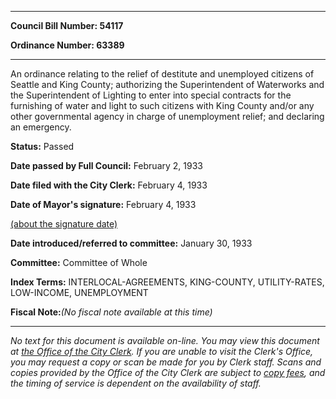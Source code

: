 

********

**Council Bill Number: 54117**
   
**Ordinance Number: 63389**
********

 An ordinance relating to the relief of destitute and unemployed citizens of Seattle and King County; authorizing the Superintendent of Waterworks and the Superintendent of Lighting to enter into special contracts for the furnishing of water and light to such citizens with King County and/or any other governmental agency in charge of unemployment relief; and declaring an emergency.

**Status:** Passed
   
**Date passed by Full Council:** February 2, 1933
   
**Date filed with the City Clerk:** February 4, 1933
   
**Date of Mayor's signature:** February 4, 1933
   
[(about the signature date)](/~public/approvaldate.htm)
   
   
   
**Date introduced/referred to committee:** January 30, 1933
   
**Committee:** Committee of Whole
   
   
**Index Terms:** INTERLOCAL-AGREEMENTS, KING-COUNTY, UTILITY-RATES, LOW-INCOME, UNEMPLOYMENT

**Fiscal Note:**_(No fiscal note available at this time)_
********

_No text for this document is available on-line. You may view this document at [the Office of the City Clerk](http://www.seattle.gov/leg/clerk/contactUs.htm). If you are unable to visit the Clerk's Office, you may request a copy or scan be made for you by Clerk staff. Scans and copies provided by the Office of the City Clerk are subject to [copy fees](http://clerk.seattle.gov/~public/clerkfees.htm), and the timing of service is dependent on the availability of staff._

